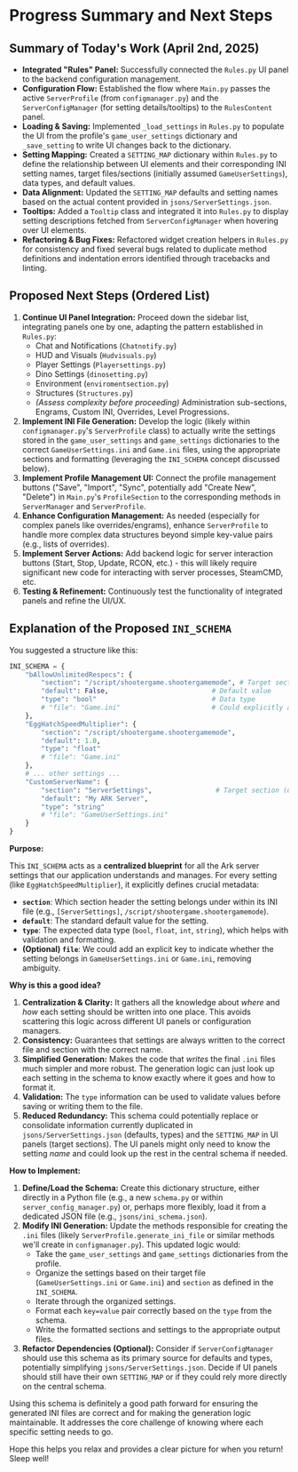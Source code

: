 # Progress Summary and Next Steps

## Summary of Today's Work (April 2nd, 2025)

*   **Integrated "Rules" Panel:** Successfully connected the `Rules.py` UI panel to the backend configuration management.
*   **Configuration Flow:** Established the flow where `Main.py` passes the active `ServerProfile` (from `configmanager.py`) and the `ServerConfigManager` (for setting details/tooltips) to the `RulesContent` panel.
*   **Loading & Saving:** Implemented `_load_settings` in `Rules.py` to populate the UI from the profile's `game_user_settings` dictionary and `_save_setting` to write UI changes back to the dictionary.
*   **Setting Mapping:** Created a `SETTING_MAP` dictionary within `Rules.py` to define the relationship between UI elements and their corresponding INI setting names, target files/sections (initially assumed `GameUserSettings`), data types, and default values.
*   **Data Alignment:** Updated the `SETTING_MAP` defaults and setting names based on the actual content provided in `jsons/ServerSettings.json`.
*   **Tooltips:** Added a `Tooltip` class and integrated it into `Rules.py` to display setting descriptions fetched from `ServerConfigManager` when hovering over UI elements.
*   **Refactoring & Bug Fixes:** Refactored widget creation helpers in `Rules.py` for consistency and fixed several bugs related to duplicate method definitions and indentation errors identified through tracebacks and linting.

## Proposed Next Steps (Ordered List)

1.  **Continue UI Panel Integration:** Proceed down the sidebar list, integrating panels one by one, adapting the pattern established in `Rules.py`:
    *   Chat and Notifications (`Chatnotify.py`)
    *   HUD and Visuals (`Hudvisuals.py`)
    *   Player Settings (`Playersettings.py`)
    *   Dino Settings (`dinosetting.py`)
    *   Environment (`enviromentsection.py`)
    *   Structures (`Structures.py`)
    *   *(Assess complexity before proceeding)* Administration sub-sections, Engrams, Custom INI, Overrides, Level Progressions.
2.  **Implement INI File Generation:** Develop the logic (likely within `configmanager.py`'s `ServerProfile` class) to actually write the settings stored in the `game_user_settings` and `game_settings` dictionaries to the correct `GameUserSettings.ini` and `Game.ini` files, using the appropriate sections and formatting (leveraging the `INI_SCHEMA` concept discussed below).
3.  **Implement Profile Management UI:** Connect the profile management buttons ("Save", "Import", "Sync", potentially add "Create New", "Delete") in `Main.py`'s `ProfileSection` to the corresponding methods in `ServerManager` and `ServerProfile`.
4.  **Enhance Configuration Management:** As needed (especially for complex panels like overrides/engrams), enhance `ServerProfile` to handle more complex data structures beyond simple key-value pairs (e.g., lists of overrides).
5.  **Implement Server Actions:** Add backend logic for server interaction buttons (Start, Stop, Update, RCON, etc.) - this will likely require significant new code for interacting with server processes, SteamCMD, etc.
6.  **Testing & Refinement:** Continuously test the functionality of integrated panels and refine the UI/UX.

## Explanation of the Proposed `INI_SCHEMA`

You suggested a structure like this:

```python
INI_SCHEMA = {
    "bAllowUnlimitedRespecs": {
        "section": "/script/shootergame.shootergamemode", # Target section in INI
        "default": False,                          # Default value
        "type": "bool"                             # Data type
        # "file": "Game.ini"                       # Could explicitly add target file
    },
    "EggHatchSpeedMultiplier": {
        "section": "/script/shootergame.shootergamemode",
        "default": 1.0,
        "type": "float"
        # "file": "Game.ini"
    },
    # ... other settings ...
    "CustomServerName": {
        "section": "ServerSettings",                # Target section (usually implies GameUserSettings.ini)
        "default": "My ARK Server",
        "type": "string"
        # "file": "GameUserSettings.ini"
    }
}
```

**Purpose:**

This `INI_SCHEMA` acts as a **centralized blueprint** for all the Ark server settings that our application understands and manages. For every setting (like `EggHatchSpeedMultiplier`), it explicitly defines crucial metadata:

*   **`section`**: Which section header the setting belongs under within its INI file (e.g., `[ServerSettings]`, `/script/shootergame.shootergamemode`).
*   **`default`**: The standard default value for the setting.
*   **`type`**: The expected data type (`bool`, `float`, `int`, `string`), which helps with validation and formatting.
*   **(Optional) `file`**: We could add an explicit key to indicate whether the setting belongs in `GameUserSettings.ini` or `Game.ini`, removing ambiguity.

**Why is this a good idea?**

1.  **Centralization & Clarity:** It gathers all the knowledge about *where* and *how* each setting should be written into one place. This avoids scattering this logic across different UI panels or configuration managers.
2.  **Consistency:** Guarantees that settings are always written to the correct file and section with the correct name.
3.  **Simplified Generation:** Makes the code that *writes* the final `.ini` files much simpler and more robust. The generation logic can just look up each setting in the schema to know exactly where it goes and how to format it.
4.  **Validation:** The `type` information can be used to validate values before saving or writing them to the file.
5.  **Reduced Redundancy:** This schema could potentially replace or consolidate information currently duplicated in `jsons/ServerSettings.json` (defaults, types) and the `SETTING_MAP` in UI panels (target sections). The UI panels might only need to know the setting *name* and could look up the rest in the central schema if needed.

**How to Implement:**

1.  **Define/Load the Schema:** Create this dictionary structure, either directly in a Python file (e.g., a new `schema.py` or within `server_config_manager.py`) or, perhaps more flexibly, load it from a dedicated JSON file (e.g., `jsons/ini_schema.json`).
2.  **Modify INI Generation:** Update the methods responsible for creating the `.ini` files (likely `ServerProfile.generate_ini_file` or similar methods we'll create in `configmanager.py`). This updated logic would:
    *   Take the `game_user_settings` and `game_settings` dictionaries from the profile.
    *   Organize the settings based on their target file (`GameUserSettings.ini` or `Game.ini`) and `section` as defined in the `INI_SCHEMA`.
    *   Iterate through the organized settings.
    *   Format each `key=value` pair correctly based on the `type` from the schema.
    *   Write the formatted sections and settings to the appropriate output files.
3.  **Refactor Dependencies (Optional):** Consider if `ServerConfigManager` should use this schema as its primary source for defaults and types, potentially simplifying `jsons/ServerSettings.json`. Decide if UI panels should still have their own `SETTING_MAP` or if they could rely more directly on the central schema.

Using this schema is definitely a good path forward for ensuring the generated INI files are correct and for making the generation logic maintainable. It addresses the core challenge of knowing where each specific setting needs to go.

Hope this helps you relax and provides a clear picture for when you return! Sleep well!
